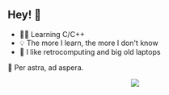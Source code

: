 ## Hey! 🐧

- 🧑‍💻 Learning C/C++ 
- 💡 The more I learn, the more I don't know
- 💾 I like retrocomputing and big old laptops

🔭 Per astra, ad aspera.


<p align = "center">
<img src ="https://camo.githubusercontent.com/44e624ecc3b9fc2dff3ebc37e344fe3eb6a8088d2a32fd970e238bfd73f35fe0/68747470733a2f2f666f7274686562616467652e636f6d2f696d616765732f6261646765732f706f77657265642d62792d636f666665652e737667">
</p>
